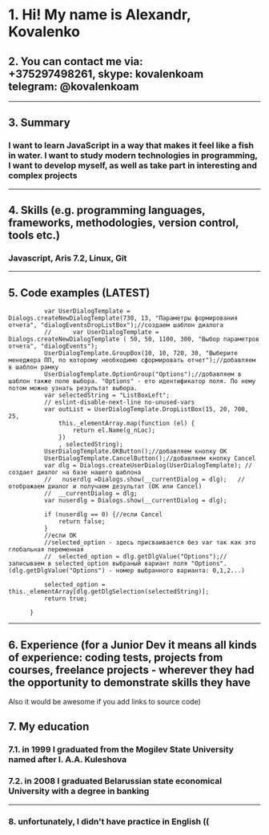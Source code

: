 
# 1. Hi! My name is __Alexandr, Kovalenko__  

## 2. You can contact me via: <br> __**+375297498261, skype: kovalenkoam**__ <br>  __**telegram: @kovalenkoam**__

---

## 3. Summary

### I want to learn JavaScript in a way that makes it feel like a fish in water. I want to study modern technologies in programming, I want to develop myself, as well as take part in interesting and complex projects

---

## 4. Skills (e.g. programming languages, frameworks, methodologies, version control, tools etc.)

### Javascript, Aris 7.2, Linux, Git

---

## 5. Code examples (LATEST)

  ~~~      function DropListBoxView(this._elementArray) {
            var UserDialogTemplate = Dialogs.createNewDialogTemplate(730, 13, "Параметры формирования отчета", "dialogEventsDropListBox");//создаем шаблон диалога
            //      var UserDialogTemplate = Dialogs.createNewDialogTemplate ( 50, 50, 1100, 300, "Выбор параметров отчета", "dialogEvents");
            UserDialogTemplate.GroupBox(10, 10, 720, 30, "Выберите менеджера ПП, по которому необходимо сформировать отчет");//добавляем в шаблон рамку
            UserDialogTemplate.OptionGroup("Options");//добавляем в шаблон также поле выбора. "Options" - ето идентификатор поля. По нему потом можно узнать результат выбора.
            var selectedString = "ListBoxLeft";
            // eslint-disable-next-line no-unused-vars
            var outList = UserDialogTemplate.DropListBox(15, 20, 700, 25,
                this._elementArray.map(function (el) {
                    return el.Name(g_nLoc);
                })
                , selectedString);
            UserDialogTemplate.OKButton();//добавляем кнопку ОК
            UserDialogTemplate.CancelButton();//добавляем кнопку Cancel
            var dlg = Dialogs.createUserDialog(UserDialogTemplate); //создает диалог на базе нашего шаблона
            //   nuserdlg =Dialogs.show(__currentDialog = dlg);   //отображаем диалог и получаем дезультат (ОК или Cancel)
            //  __currentDialog = dlg;
            var nuserdlg = Dialogs.show(__currentDialog = dlg);

            if (nuserdlg == 0) {//если Cancel
                return false;
            }
            //если ОК
            //selected_option - здесь присваивается без var так как это глобальная переменная
            //  selected_option = dlg.getDlgValue("Options");//записываем в selected_option выбраный вариант поля "Options". (dlg.getDlgValue("Options") - номер выбранного варианта: 0,1,2...)

            selected_option = this._elementArray[dlg.getDlgSelection(selectedString)];
            return true;

        }
~~~

---

## 6. Experience (for a Junior Dev it means all kinds of experience: coding tests, projects from courses, freelance projects - wherever they had the opportunity to demonstrate skills they have

Also it would be awesome if you add links to source code)

## 7. My education

### 7.1. in 1999 I graduated from the Mogilev State University named after I. A.A. Kuleshova
  
### 7.2. in 2008 I graduated Belarussian state economical University with a degree in banking

---

### 8. unfortunately, I didn't have practice in English ((